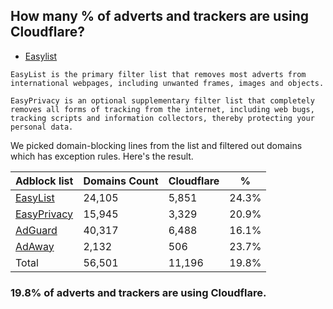## How many % of adverts and trackers are using Cloudflare?


- [Easylist](https://web.archive.org/web/20210516110248/https://easylist.to/)
```
EasyList is the primary filter list that removes most adverts from international webpages, including unwanted frames, images and objects.

EasyPrivacy is an optional supplementary filter list that completely removes all forms of tracking from the internet, including web bugs, tracking scripts and information collectors, thereby protecting your personal data.
```


We picked domain-blocking lines from the list and filtered out domains which has exception rules.
Here's the result.


| Adblock list | Domains Count | Cloudflare | % |
| --- | --- | --- | --- |
| [EasyList](https://easylist.to/easylist/easylist.txt) | 24,105 | 5,851 | 24.3% |
| [EasyPrivacy](https://easylist.to/easylist/easyprivacy.txt) | 15,945 | 3,329 | 20.9% |
| [AdGuard](https://adguardteam.github.io/AdGuardSDNSFilter/Filters/filter.txt) | 40,317 | 6,488 | 16.1% |
| [AdAway](https://raw.githubusercontent.com/AdAway/adaway.github.io/master/hosts.txt) | 2,132 | 506 | 23.7% |
| Total | 56,501 | 11,196 | 19.8% |


### 19.8% of adverts and trackers are using Cloudflare.